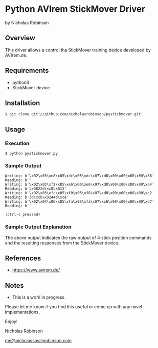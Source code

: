# Python AVIrem StickMover Driver

by Nicholas Robinson

## Overview

This driver allows a control the StickMover training device developed by AVIrem.de.

## Requirements

* python3
* StickMover device

## Installation

    $ git clone git://github.com/nicholasrobinson/pystickmover.git
    
## Usage

### Execution

    $ python pystickmover.py
    
### Sample Output

    Writing: b'\x02\x03\xe8\x05\xdc\x05\xdc\x07\xd0\x00\x00\x00\x00\x86'
    Reading: b''
    Writing: b'\x02\x03\xf2\x05\xe6\x05\xe6\x07\xd0\x00\x00\x00\x00\xa4'
    Reading: b'\x0022d\xc8\x013'
    Writing: b'\x02\x03\xfc\x05\xf0\x05\xf0\x07\xd0\x00\x00\x00\x00\xc2'
    Reading: b'3d\xcb\x0244d\xce'
    Writing: b'\x02\x04\x06\x05\xfa\x05\xfa\x07\xc6\x00\x00\x00\x00\xd7'
    Reading: b''
    
    (ctrl-c pressed)
    
### Sample Output Explanation

The above output indicates the raw output of 4 stick position commands and the resulting responses from the StickMover device.

## References
    
* https://www.avirem.de/

## Notes

* This is a work in progress.

Please let me know if you find this useful or come up with any novel implementations.

Enjoy!

Nicholas Robinson

me@nicholassavilerobinson.com
